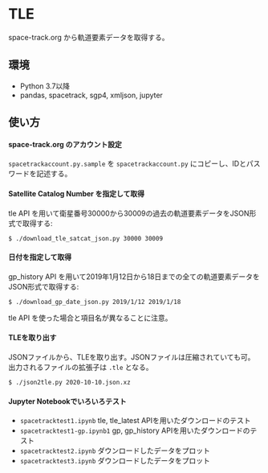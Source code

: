 # TLE

space-track.org から軌道要素データを取得する。

## 環境
- Python 3.7以降
- pandas, spacetrack, sgp4, xmljson, jupyter

## 使い方

#### space-track.org のアカウント設定
`spacetrackaccount.py.sample` を `spacetrackaccount.py` にコピーし、IDとパスワードを記述する。

#### Satellite Catalog Number を指定して取得

tle API を用いて衛星番号30000から30009の過去の軌道要素データをJSON形式で取得する:

    $ ./download_tle_satcat_json.py 30000 30009

#### 日付を指定して取得

gp_history API を用いて2019年1月12日から18日までの全ての軌道要素データをJSON形式で取得する:

    $ ./download_gp_date_json.py 2019/1/12 2019/1/18

tle API を使った場合と項目名が異なることに注意。

#### TLEを取り出す

JSONファイルから、TLEを取り出す。JSONファイルは圧縮されていても可。出力されるファイルの拡張子は `.tle` となる。

    $ ./json2tle.py 2020-10-10.json.xz

#### Jupyter Notebookでいろいろテスト

- `spacetracktest1.ipynb` tle, tle_latest APIを用いたダウンロードのテスト
- `spacetracktest1-gp.ipynb1` gp, gp_history APIを用いたダウンロードのテスト
- `spacetracktest2.ipynb` ダウンロードしたデータをプロット
- `spacetracktest3.ipynb` ダウンロードしたデータをプロット



